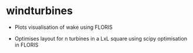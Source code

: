 # windturbines

- Plots visualisation of wake using FLORIS

- Optimises layout for n turbines in a LxL square using scipy optimisation in FLORIS
